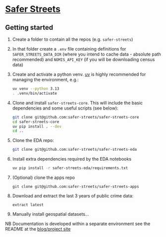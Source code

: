 # [Safer Streets](http://safer-streets.github.io)

## Getting started

1. Create a folder to contain all the repos (e.g. `safer-streets`)

2. In that folder create a `.env` file containing definitions for `SAFER_STREETS_DATA_DIR` (where you intend to cache data - absolute path recommended) and `NOMIS_API_KEY` (if you will be downloading census data)

3. Create and activate a python venv. [uv](https://docs.astral.sh/uv/) is highly recommended for managing the environment, e.g.:

    ```sh
    uv venv --python 3.13
    . .venv/bin/activate
    ```

1. Clone and install `safer-streets-core`. This will include the basic dependencies and some useful scripts (see below):

    ```sh
    git clone git@github.com:safer-streets/safer-streets-core
    cd safer-streets-core
    uv pip install . --dev
    cd ..
    ```

1. Clone the EDA repo:

    ```sh
    git clone git@github.com:safer-streets/safer-streets-eda
    ```

1. Install extra dependencies required by the EDA notebooks

    ```sh
    uv pip install -r safer-streets-eda/requirements.txt
    ```

1. (Optional) clone the apps repo

    ```
    git clone git@github.com:safer-streets/safer-streets-apps
    ```

1.  Download and extract the last 3 years of public crime data:

    ```
    extract latest
    ```

1.  Manually install geospatial datasets...


NB Documentation is developed within a separate environment see the README at the [blog/project site](https://github.com/safer-streets/safer-streets-eda)


